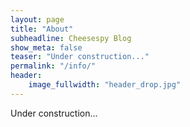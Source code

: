 ```yaml
---
layout: page
title: "About"
subheadline: Cheesespy Blog
show_meta: false
teaser: "Under construction..."
permalink: "/info/"
header:
    image_fullwidth: "header_drop.jpg"
---
```

Under construction...
